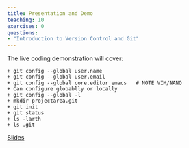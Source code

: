 ```yaml
---
title: Presentation and Demo
teaching: 10
exercises: 0
questions:
- "Introduction to Version Control and Git"
---
```


The live coding demonstration will cover:

    + git config --global user.name
    + git config --global user.email
    + git config --global core.editor emacs   # NOTE VIM/NANO
    + Can configure globablly or locally
    + git config --global -l
    + mkdir projectarea.git
    + git init
    + git status
    + ls -larth
    + ls .git
    
[Slides](https://github.com/bham-carpentries/2018-10-29-bham_git-novice/blob/gh-pages/_slides/SWCGitIntro.pdf)
